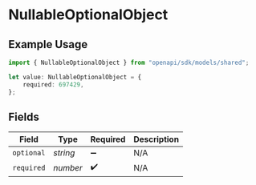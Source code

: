 # NullableOptionalObject

## Example Usage

```typescript
import { NullableOptionalObject } from "openapi/sdk/models/shared";

let value: NullableOptionalObject = {
    required: 697429,
};
```

## Fields

| Field              | Type               | Required           | Description        |
| ------------------ | ------------------ | ------------------ | ------------------ |
| `optional`         | *string*           | :heavy_minus_sign: | N/A                |
| `required`         | *number*           | :heavy_check_mark: | N/A                |